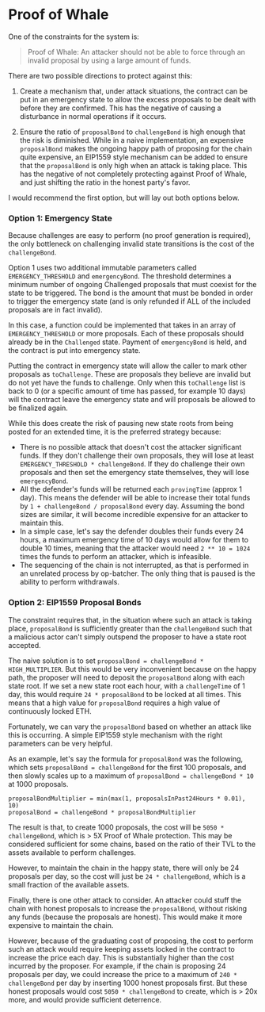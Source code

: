 # Proof of Whale

One of the constraints for the system is:

> Proof of Whale: An attacker should not be able to force through an invalid proposal by using a large amount of funds.

There are two possible directions to protect against this:

1) Create a mechanism that, under attack situations, the contract can be put in an emergency state to allow the excess proposals to be dealt with before they are confirmed. This has the negative of causing a disturbance in normal operations if it occurs.

2) Ensure the ratio of `proposalBond` to `challengeBond` is high enough that the risk is diminished. While in a naive implementation, an expensive `proposalBond` makes the ongoing happy path of proposing for the chain quite expensive, an EIP1559 style mechanism can be added to ensure that the `proposalBond` is only high when an attack is taking place. This has the negative of not completely protecting against Proof of Whale, and just shifting the ratio in the honest party's favor.

I would recommend the first option, but will lay out both options below.

### Option 1: Emergency State

Because challenges are easy to perform (no proof generation is required), the only bottleneck on challenging invalid state transitions is the cost of the `challengeBond`.

Option 1 uses two additional immutable parameters called `EMERGENCY_THRESHOLD` and `emergencyBond`. The threshold determines a minimum number of ongoing Challenged proposals that must coexist for the state to be triggered. The bond is the amount that must be bonded in order to trigger the emergency state (and is only refunded if ALL of the included proposals are in fact invalid).

In this case, a function could be implemented that takes in an array of `EMERGENCY_THRESHOLD` or more proposals. Each of these proposals should already be in the `Challenged` state. Payment of `emergencyBond` is held, and the contract is put into emergency state.

Putting the contract in emergency state will allow the caller to mark other proposals as `toChallenge`. These are proposals they believe are invalid but do not yet have the funds to challenge. Only when this `toChallenge` list is back to 0 (or a specific amount of time has passed, for example 10 days) will the contract leave the emergency state and will proposals be allowed to be finalized again.

While this does create the risk of pausing new state roots from being posted for an extended time, it is the preferred strategy because:
- There is no possible attack that doesn't cost the attacker significant funds. If they don't challenge their own proposals, they will lose at least `EMERGENCY_THRESHOLD * challengeBond`. If they do challenge their own proposals and then set the emergency state themselves, they will lose `emergencyBond`.
- All the defender's funds will be returned each `provingTime` (approx 1 day). This means the defender will be able to increase their total funds by `1 + challengeBond / proposalBond` every day. Assuming the bond sizes are similar, it will become incredible expensive for an attacker to maintain this.
- In a simple case, let's say the defender doubles their funds every 24 hours, a maximum emergency time of 10 days would allow for them to double 10 times, meaning that the attacker would need `2 ** 10 = 1024` times the funds to perform an attacker, which is infeasible.
- The sequencing of the chain is not interrupted, as that is performed in an unrelated process by op-batcher. The only thing that is paused is the ability to perform withdrawals.

### Option 2: EIP1559 Proposal Bonds

The constraint requires that, in the situation where such an attack is taking place, `proposalBond` is sufficiently greater than the `challengeBond` such that a malicious actor can't simply outspend the proposer to have a state root accepted.

The naive solution is to set `proposalBond = challengeBond * HIGH_MULTIPLIER`. But this would be very inconvenient because on the happy path, the proposer will need to deposit the `proposalBond` along with each state root. If we set a new state root each hour, with a `challengeTime` of 1 day, this would require `24 * proposalBond` to be locked at all times. This means that a high value for `proposalBond` requires a high value of continuously locked ETH.

Fortunately, we can vary the `proposalBond` based on whether an attack like this is occurring. A simple EIP1559 style mechanism with the right parameters can be very helpful.

As an example, let's say the formula for `proposalBond` was the following, which sets `proposalBond = challengeBond` for the first 100 proposals, and then slowly scales up to a maximum of `proposalBond = challengeBond * 10` at 1000 proposals.
```
proposalBondMultiplier = min(max(1, proposalsInPast24Hours * 0.01), 10)
proposalBond = challengeBond * proposalBondMultiplier
```
The result is that, to create 1000 proposals, the cost will be `5050 * challengeBond`, which is > 5X Proof of Whale protection. This may be considered sufficient for some chains, based on the ratio of their TVL to the assets available to perform challenges.

However, to maintain the chain in the happy state, there will only be 24 proposals per day, so the cost will just be `24 * challengeBond`, which is a small fraction of the available assets.

Finally, there is one other attack to consider. An attacker could stuff the chain with honest proposals to increase the `proposalBond`, without risking any funds (because the proposals are honest). This would make it more expensive to maintain the chain.

However, because of the graduating cost of proposing, the cost to perform such an attack would require keeping assets locked in the contract to increase the price each day. This is substantially higher than the cost incurred by the proposer. For example, if the chain is proposing 24 proposals per day, we could increase the price to a maximum of `240 * challengeBond` per day by inserting 1000 honest proposals first. But these honest proposals would cost `5050 * challengeBond` to create, which is > 20x more, and would provide sufficient deterrence.
